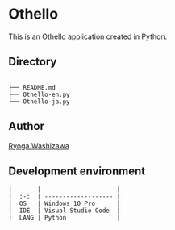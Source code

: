 # Othello
This is an Othello application created in Python.

## Directory
```
.
├── README.md
├── Othello-en.py
└── Othello-ja.py
```

## Author
[Ryoga Washizawa](https://github.com/wassy310)

## Development environment
```
|       |                     |
|  :-:  | ------------------- |
|  OS   | Windows 10 Pro      |
|  IDE  | Visual Studio Code  |
|  LANG | Python              |
```

